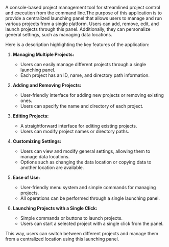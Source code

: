 A console-based project management tool for streamlined project control and execution from the command line.The purpose of this application is to provide a centralized launching panel that allows users to manage and run various projects from a single platform. Users can add, remove, edit, and launch projects through this panel. Additionally, they can personalize general settings, such as managing data locations.

Here is a description highlighting the key features of the application:

1. **Managing Multiple Projects:**
    
    - Users can easily manage different projects through a single launching panel.
    - Each project has an ID, name, and directory path information.
2. **Adding and Removing Projects:**
    
    - User-friendly interface for adding new projects or removing existing ones.
    - Users can specify the name and directory of each project.
3. **Editing Projects:**
    
    - A straightforward interface for editing existing projects.
    - Users can modify project names or directory paths.
4. **Customizing Settings:**
    
    - Users can view and modify general settings, allowing them to manage data locations.
    - Options such as changing the data location or copying data to another location are available.
5. **Ease of Use:**
    
    - User-friendly menu system and simple commands for managing projects.
    - All operations can be performed through a single launching panel.
6. **Launching Projects with a Single Click:**
    
    - Simple commands or buttons to launch projects.
    - Users can start a selected project with a single click from the panel.

This way, users can switch between different projects and manage them from a centralized location using this launching panel.

